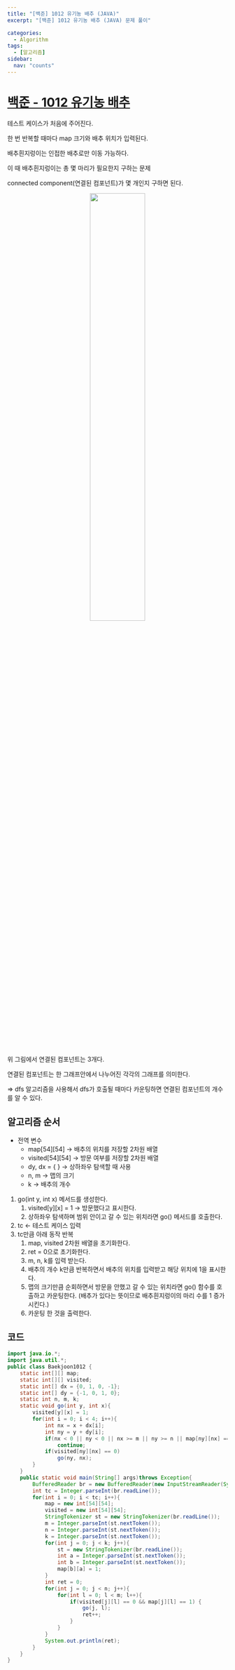 ```yaml
---
title: "[백준] 1012 유기농 배추 (JAVA)"
excerpt: "[백준] 1012 유기농 배추 (JAVA) 문제 풀이"

categories:
  - Algorithm
tags:
  - [알고리즘]
sidebar:
  nav: "counts"
---
```


# [백준 - 1012 유기농 배추](https://www.acmicpc.net/problem/1012)

테스트 케이스가 처음에 주어진다.

한 번 반복할 때마다 map 크기와 배추 위치가 입력된다.

배추흰지렁이는 인접한 배추로만 이동 가능하다.

이 때 배추흰지렁이는 총 몇 마리가 필요한지 구하는 문제

connected component(연결된 컴포넌트)가 몇 개인지 구하면 된다.

<div align="center">
    <img src="https://github.com/dongdong8343/algorithm/assets/93115530/7deeacbf-16fe-43d5-885c-408be161e009" width="50%" height="auto" />
</div>

위 그림에서 연결된 컴포넌트는 3개다.

연결된 컴포넌트는 한 그래프안에서 나누어진 각각의 그래프를 의미한다.

⇒ dfs 알고리즘을 사용해서 dfs가 호출될 때마다 카운팅하면 연결된 컴포넌트의 개수를 알 수 있다.

## 알고리즘 순서

- 전역 변수
  - map[54][54] → 배추의 위치를 저장할 2차원 배열
  - visited[54][54] → 방문 여부를 저장할 2차원 배열
  - dy, dx = { } → 상하좌우 탐색할 때 사용
  - n, m → 맵의 크기
  - k → 배추의 개수

1. go(int y, int x) 메서드를 생성한다.
   1. visited[y][x] = 1 → 방문했다고 표시한다.
   2. 상하좌우 탐색하며 범위 안이고 갈 수 있는 위치라면 go() 메서드를 호출한다.
2. tc ← 테스트 케이스 입력
3. tc만큼 아래 동작 반복
   1. map, visited 2차원 배열을 초기화한다.
   2. ret = 0으로 초기화한다.
   3. m, n, k를 입력 받는다.
   4. 배추의 개수 k만큼 반복하면서 배추의 위치를 입력받고 해당 위치에 1을 표시한다.
   5. 맵의 크기만큼 순회하면서 방문을 안했고 갈 수 있는 위치라면 go() 함수를 호출하고 카운팅한다. (배추가 있다는 뜻이므로 배추흰지렁이의 마리 수를 1 증가 시킨다.)
   6. 카운팅 한 것을 출력한다.

## 코드

```java
import java.io.*;
import java.util.*;
public class Baekjoon1012 {
    static int[][] map;
    static int[][] visited;
    static int[] dx = {0, 1, 0, -1};
    static int[] dy = {-1, 0, 1, 0};
    static int n, m, k;
    static void go(int y, int x){
        visited[y][x] = 1;
        for(int i = 0; i < 4; i++){
            int nx = x + dx[i];
            int ny = y + dy[i];
            if(nx < 0 || ny < 0 || nx >= m || ny >= n || map[ny][nx] == 0)
                continue;
            if(visited[ny][nx] == 0)
                go(ny, nx);
        }
    }
    public static void main(String[] args)throws Exception{
        BufferedReader br = new BufferedReader(new InputStreamReader(System.in));
        int tc = Integer.parseInt(br.readLine());
        for(int i = 0; i < tc; i++){
            map = new int[54][54];
            visited = new int[54][54];
            StringTokenizer st = new StringTokenizer(br.readLine());
            m = Integer.parseInt(st.nextToken());
            n = Integer.parseInt(st.nextToken());
            k = Integer.parseInt(st.nextToken());
            for(int j = 0; j < k; j++){
                st = new StringTokenizer(br.readLine());
                int a = Integer.parseInt(st.nextToken());
                int b = Integer.parseInt(st.nextToken());
                map[b][a] = 1;
            }
            int ret = 0;
            for(int j = 0; j < n; j++){
                for(int l = 0; l < m; l++){
                    if(visited[j][l] == 0 && map[j][l] == 1) {
                        go(j, l);
                        ret++;
                    }
                }
            }
            System.out.println(ret);
        }
    }
}
```
